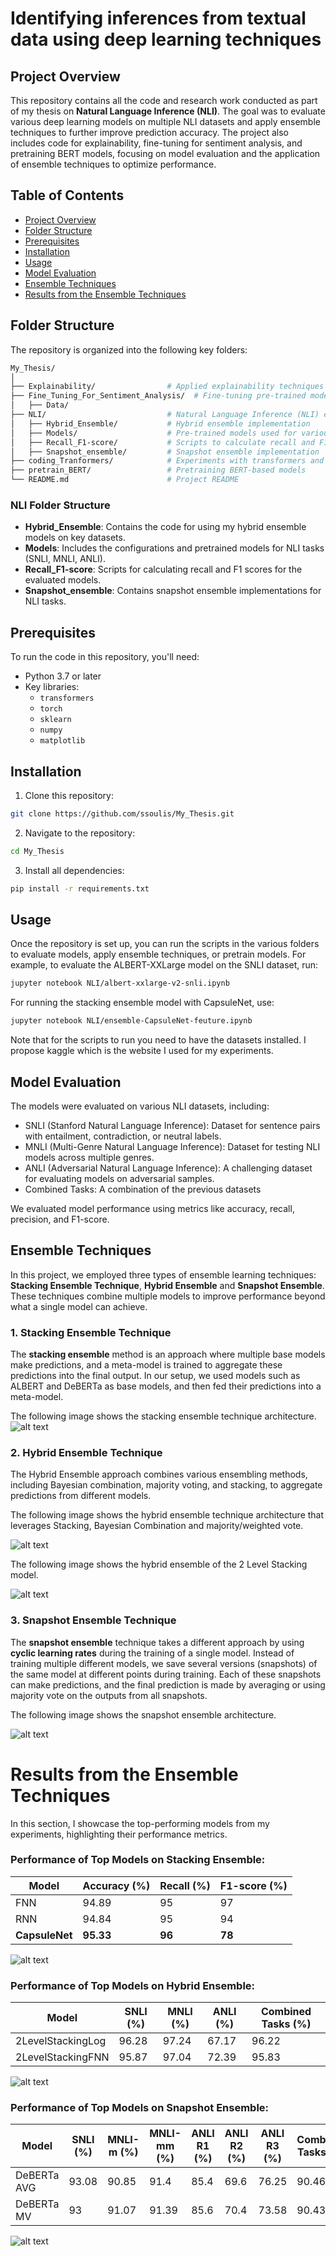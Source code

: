 # Identifying inferences from textual data using deep learning techniques

## Project Overview

This repository contains all the code and research work conducted as part of my thesis on **Natural Language Inference (NLI)**. The goal was to evaluate various deep learning models on multiple NLI datasets and apply ensemble techniques to further improve prediction accuracy. The project also includes code for explainability, fine-tuning for sentiment analysis, and pretraining BERT models, focusing on model evaluation and the application of ensemble techniques to optimize performance.

## Table of Contents
- [Project Overview](#project-overview)
- [Folder Structure](#folder-structure)
- [Prerequisites](#prerequisites)
- [Installation](#installation)
- [Usage](#usage)
- [Model Evaluation](#model-evaluation)
- [Ensemble Techniques](#ensemble-techniques)
- [Results from the Ensemble Techniques](#results-from-the-Ensemble-Techniques)


## Folder Structure

The repository is organized into the following key folders:

```bash
My_Thesis/
│
├── Explainability/                # Applied explainability techniques like SHAP and LIME on key models
├── Fine_Tuning_For_Sentiment_Analysis/  # Fine-tuning pre-trained models on sentiment analysis tasks
│   ├── Data/ 
├── NLI/                           # Natural Language Inference (NLI) experiments and results
│   ├── Hybrid_Ensemble/           # Hybrid ensemble implementation
│   ├── Models/                    # Pre-trained models used for various datasets
│   ├── Recall_F1-score/           # Scripts to calculate recall and F1 scores
│   ├── Snapshot_ensemble/         # Snapshot ensemble implementation
├── coding_Tranformers/            # Experiments with transformers and model code
├── pretrain_BERT/                 # Pretraining BERT-based models
└── README.md                      # Project README
```



### NLI Folder Structure

- **Hybrid_Ensemble**: Contains the code for using my hybrid ensemble models on key datasets.
- **Models**: Includes the configurations and pretrained models for NLI tasks (SNLI, MNLI, ANLI).
- **Recall_F1-score**: Scripts for calculating recall and F1 scores for the evaluated models.
- **Snapshot_ensemble**: Contains snapshot ensemble implementations for NLI tasks.

## Prerequisites

To run the code in this repository, you'll need:

- Python 3.7 or later
- Key libraries:
  - `transformers`
  - `torch`
  - `sklearn`
  - `numpy`
  - `matplotlib`

## Installation

1. Clone this repository:
```bash
git clone https://github.com/ssoulis/My_Thesis.git
```
2. Navigate to the repository:
```bash
cd My_Thesis
```
3. Install all dependencies:
``` bash
pip install -r requirements.txt
```

## Usage
Once the repository is set up, you can run the scripts in the various folders to evaluate models, apply ensemble techniques, or pretrain models. For example, to evaluate the ALBERT-XXLarge model on the SNLI dataset, run:
``` bash
jupyter notebook NLI/albert-xxlarge-v2-snli.ipynb
```
For running the stacking ensemble model with CapsuleNet, use:
``` bash
jupyter notebook NLI/ensemble-CapsuleNet-feuture.ipynb
```
Note that for the scripts to run you need to have the datasets installed. I propose kaggle which is the website I used for my experiments.

## Model Evaluation

The models were evaluated on various NLI datasets, including:

- SNLI (Stanford Natural Language Inference): Dataset for sentence pairs with entailment, contradiction, or neutral labels.
- MNLI (Multi-Genre Natural Language Inference): Dataset for testing NLI models across multiple genres.
- ANLI (Adversarial Natural Language Inference): A challenging dataset for evaluating models on adversarial samples.
- Combined Tasks: A combination of the previous datasets

We evaluated model performance using metrics like accuracy, recall, precision, and F1-score.


## Ensemble Techniques

In this project, we employed three types of ensemble learning techniques:  **Stacking Ensemble Technique**, **Hybrid Ensemble** and **Snapshot Ensemble**. These techniques combine multiple models to improve performance beyond what a single model can achieve.

### 1. Stacking Ensemble Technique

The **stacking ensemble** method is an approach where multiple base models make predictions, and a meta-model is trained to aggregate these predictions into the final output. In our setup, we used models such as ALBERT and DeBERTa as base models, and then fed their predictions into a meta-model.<br />

The following image shows the stacking ensemble technique architecture. <br />
![alt text](https://github.com/ssoulis/My_Thesis/blob/main/NLI/Stacking.PNG)

### 2. Hybrid Ensemble Technique
The Hybrid Ensemble approach combines various ensembling methods, including Bayesian combination, majority voting, and stacking, to aggregate predictions from different models.<br />

The following image shows the hybrid ensemble technique architecture that leverages Stacking, Bayesian Combination and majority/weighted vote. <br />

![alt text](https://github.com/ssoulis/My_Thesis/blob/main/NLI/SBM-SBW.png)

The following image shows the hybrid ensemble of the 2 Level Stacking model. <br />

![alt text](https://github.com/ssoulis/My_Thesis/blob/main/NLI/2LevelStacking.PNG)

### 3. Snapshot Ensemble Technique

The **snapshot ensemble** technique takes a different approach by using **cyclic learning rates** during the training of a single model. Instead of training multiple different models, we save several versions (snapshots) of the same model at different points during training. Each of these snapshots can make predictions, and the final prediction is made by averaging  or using majority vote on the outputs from all snapshots.  <br />

The following image shows the snapshot ensemble architecture. <br />

![alt text](https://github.com/ssoulis/My_Thesis/blob/main/NLI/snapshot.png)

# Results from the Ensemble Techniques

In this section, I showcase the top-performing models from my experiments, highlighting their performance metrics.  <br />

### Performance of Top Models on Stacking Ensemble:

| Model        | Accuracy (%)  | Recall (%)  | F1-score (%) |
|--------------|---------------|-------------|--------------|
| FNN          | 94.89         | 95          | 97           |
| RNN          | 94.84         | 95          | 94           |
| **CapsuleNet** | **95.33**    | **96**      | **78**       |

  ![alt text](https://github.com/ssoulis/My_Thesis/blob/main/NLI/Models/stacking.png)

 ### Performance of Top Models on Hybrid Ensemble:
 
| Model                  | SNLI (%) | MNLI (%) | ANLI (%) | Combined Tasks (%) |
|------------------------|----------|----------|----------|--------------------|
| 2LevelStackingLog       | 96.28    | 97.24    | 67.17    | 96.22               |
| 2LevelStackingFNN       | 95.87    | 97.04    | 72.39    | 95.83               |

 ![alt text](https://github.com/ssoulis/My_Thesis/blob/main/NLI/Models/hybrid.png)
   
 ### Performance of Top Models on Snapshot Ensemble:
 
| Model        | SNLI (%) | MNLI-m (%) | MNLI-mm (%) | ANLI R1 (%) | ANLI R2 (%) | ANLI R3 (%) | Combined Tasks (%) |
|--------------|----------|------------|-------------|-------------|-------------|-------------|--------------------|
| DeBERTa AVG  | 93.08    | 90.85      | 91.4        | 85.4        | 69.6        | 76.25       | 90.46               |
| DeBERTa MV   | 93       | 91.07      | 91.39       | 85.6        | 70.4        | 73.58       | 90.43               |

 ![alt text](https://github.com/ssoulis/My_Thesis/blob/main/NLI/Models/snapshot.png)





